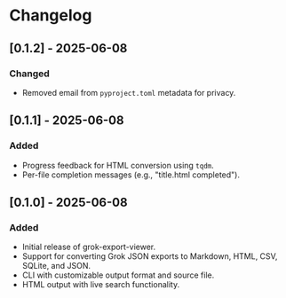 # Changelog

## [0.1.2] - 2025-06-08

### Changed

- Removed email from `pyproject.toml` metadata for privacy.

## [0.1.1] - 2025-06-08

### Added

- Progress feedback for HTML conversion using `tqdm`.
- Per-file completion messages (e.g., "title.html completed").

## [0.1.0] - 2025-06-08

### Added

- Initial release of grok-export-viewer.
- Support for converting Grok JSON exports to Markdown, HTML, CSV, SQLite, and JSON.
- CLI with customizable output format and source file.
- HTML output with live search functionality.
